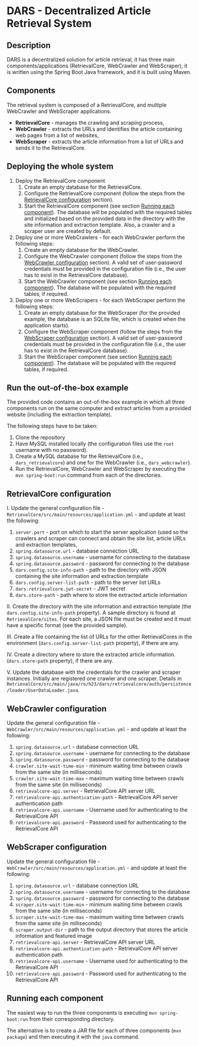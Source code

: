 # DARS - Decentralized Article Retrieval System

## Description

DARS is a decentralized solution for article retrieval, it has three main components/applications (RetrievalCore, WebCrawler and WebScraper), it is written using the Spring Boot Java framework, and it is built using Maven.

## Components

The retrieval system is composed of a RetrievalCore, and multiple WebCrawler and WebScraper applications.

- **RetrievalCore** - manages the crawling and scraping process,
- **WebCrawler** - extracts the URLs and identifies the article containing web pages from a list of websites,
- **WebScraper** - extracts the article information from a list of URLs and sends it to the RetrievalCore.

## Deploying the whole system

1. Deploy the RetrievalCore component
   1. Create an empty database for the RetrievalCore.
   2. Configure the RetrievalCore component (follow the steps from the [RetrievalCore configuration](#retrievalcore-configuration) section).
   3. Start the RetrievalCore component (see section [Running each component](#running-each-component)). The database will be populated with the required tables and initialized based on the provided data in the directory with the site information and extraction template. Also, a crawler and a scraper user are created by default.
2. Deploy one or more WebCrawlers - for each WebCrawler perform the following steps:
   1. Create an empty database for the WebCrawler.
   2. Configure the WebCrawler component (follow the steps from the [WebCrawler configuration](#webcrawler-configuration) section). A valid set of user-password credentials must be provided in the configuration file (i.e., the user has to exist in the RetrievalCore database).
   3. Start the WebCrawler component (see section [Running each component](#running-each-component)). The database will be populated with the required tables, if required.
3. Deploy one or more WebScrapers - for each WebScraper perform the following steps:
   1. Create an empty database for the WebScraper (for the provided example, the database is an SQLite file, which is created when the application starts).
   2. Configure the WebScraper component (follow the steps from the [WebScraper configuration](#webscraper-configuration) section). A valid set of user-password credentials must be provided in the configuration file (i.e., the user has to exist in the RetrievalCore database).
   3. Start the WebScraper component (see section [Running each component](#running-each-component)). The database will be populated with the required tables, if required.
   
## Run the out-of-the-box example

The provided code contains an out-of-the-box example in which all three components run on the same computer and extract articles from a provided website (including the extraction template).

The following steps have to be taken:
1. Clone the repository
2. Have MySQL installed locally (the configuration files use the `root` username with no password).
3. Create a MySQL database for the RetrievalCore (i.e., `dars_retrievalcore`) and one for the WebCrawler (i.e., `dars_webcrawler`).
4. Run the RetrievalCore, WebCrawler and WebScraper by executing the `mvn spring-boot:run` command from each of the directories.


## RetrievalCore configuration

I. Update the general configuration file - `RetrievalCore/src/main/resources/application.yml` - and update at least the following:
1. `server.port` - port on which to start the server application (used so the crawlers and scraper can connect and obtain the site list, article URLs and extraction templates,
2. `spring.datasource.url` - database connection URL
3. `spring.datasource.username` - username for connecting to the database
4. `spring.datasource.password` - password for connecting to the database
5. `dars.config.site-info-path` - path to the directory with JSON containing the site information and extraction template
6. `dars.config.server-list-path` - path to the server list URLs
7. `dars.retrievalcore.jwt-secret` - JWT secret
8. `dars.store-path` - path where to store the extracted article information

II. Create the directory with the site information and extraction template (the `dars.config.site-info-path` property).
A sample directory is found at `RetrievalCore/sites`.
For each site, a JSON file must be created and it must have a specific format (see the provided sample).

III. Create a file containing the list of URLs for the other RetrievalCores in the environment (`dars.config.server-list-path` property), if there are any.

IV. Create a directory where to store the extracted article information. (`dars.store-path` property), if there are any.

V. Update the database with the credentials for the crawler and scraper instances.
Initially are registered one crawler and one scraper. Details in
`RetrievalCore/src/main/java/ro/h23/dars/retrievalcore/auth/persistence/loader/UserDataLoader.java`.

## WebCrawler configuration

Update the general configuration file - `WebCrawler/src/main/resources/application.yml` - and update at least the following:
1. `spring.datasource.url` - database connection URL
2. `spring.datasource.username` - username for connecting to the database
3. `spring.datasource.password` - password for connecting to the database
4. `crawler.site-wait-time-min` - minimum waiting time between crawls from the same site (in milliseconds)
5. `crawler.site-wait-time-max` - maximum waiting time between crawls from the same site (in milliseconds)
6. `retrievalcore-api.server` - RetrievalCore API server URL
7. `retrievalcore-api.authentication-path` - RetrievalCore API server authentication path 
8. `retrievalcore-api.username` - Username used for authenticating to the RetrievalCore API
9. `retrievalcore-api.password` - Password used for authenticating to the RetrievalCore API

## WebScraper configuration

Update the general configuration file - `WebCrawler/src/main/resources/application.yml` - and update at least the following:
1. `spring.datasource.url` - database connection URL
2. `spring.datasource.username` - username for connecting to the database
3. `spring.datasource.password` - password for connecting to the database
4. `scraper.site-wait-time-min` - minimum waiting time between crawls from the same site (in milliseconds)
5. `scraper.site-wait-time-max` - maximum waiting time between crawls from the same site (in milliseconds)
6. `scraper.output-dir` - path to the output directory that stores the article information and featured image
7. `retrievalcore-api.server` - RetrievalCore API server URL
8. `retrievalcore-api.authentication-path` - RetrievalCore API server authentication path
9. `retrievalcore-api.username` - Username used for authenticating to the RetrievalCore API
10. `retrievalcore-api.password` - Password used for authenticating to the RetrievalCore API

## Running each component

The easiest way to run the three components is executing `mvn spring-boot:run` from their corresponding directory.

The alternative is to create a JAR file for each of three components (`mvn package`) and then executing it with the `java` command.

